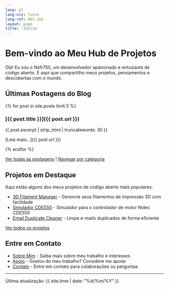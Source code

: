 ```yaml
---
lang: pt
lang-niv: fonte
lang-ref: 001-jbk
layout: page
title: 'Início'
---
```


# Bem-vindo ao Meu Hub de Projetos

Olá! Eu sou o Nsfr750, um desenvolvedor apaixonado e entusiasta de código aberto. É aqui que compartilho meus projetos, pensamentos e descobertas com o mundo.

## Últimas Postagens do Blog

{% for post in site.posts limit:3 %}
### [{{ post.title }}]({{ post.url }})

{{ post.excerpt | strip_html | truncatewords: 30 }}

[Leia mais...]({{ post.url }})

{% endfor %}

[Ver todas as postagens](blog) | [Navegar por categoria](categories)

## Projetos em Destaque

Aqui estão alguns dos meus projetos de código aberto mais populares:

- [3D Filament Manager](https://github.com/Nsfr750/3D_Filament_Manager) - Gerencie seus filamentos de impressão 3D com facilidade
- [Simulador CDE550](https://github.com/Nsfr750/CDE550-sim) - Simulador para o controlador de motor Nidec CDE550
- [Email Duplicate Cleaner](https://github.com/Nsfr750/EmailDuplicateCleaner) - Limpe e-mails duplicados de forma eficiente

[Ver todos os projetos](projects)

## Entre em Contato

- [Sobre Mim](about) - Saiba mais sobre meu trabalho e interesses
- [Apoio](support) - Gostou do meu trabalho? Considere me apoiar
- [Contato](contact) - Entre em contato para colaborações ou perguntas

---

Última atualização: {{ site.time | date: "%d/%m/%Y" }}
